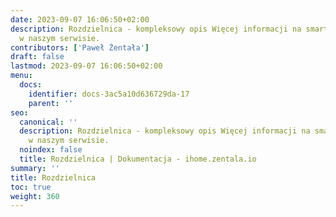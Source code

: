```yaml
---
date: 2023-09-07 16:06:50+02:00
description: Rozdzielnica - kompleksowy opis Więcej informacji na smart home znajdziesz
  w naszym serwisie.
contributors: ['Paweł Żentała']
draft: false
lastmod: 2023-09-07 16:06:50+02:00
menu:
  docs:
    identifier: docs-3ac5a10d636729da-17
    parent: ''
seo:
  canonical: ''
  description: Rozdzielnica - kompleksowy opis Więcej informacji na smart home znajdziesz
    w naszym serwisie.
  noindex: false
  title: Rozdzielnica | Dokumentacja - ihome.zentala.io
summary: ''
title: Rozdzielnica
toc: true
weight: 360
---
```


